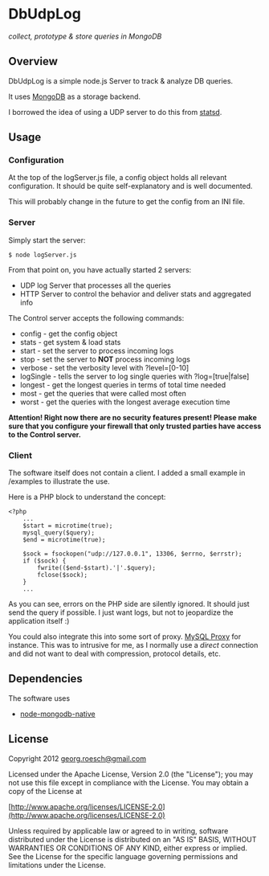 # DbUdpLog

*collect, prototype & store queries in MongoDB*

## Overview
DbUdpLog is a simple node.js Server to track & analyze DB queries.

It uses [MongoDB](http://www.mongodb.org/) as a storage backend.

I borrowed the idea of using a UDP server to do this from [statsd](https://github.com/etsy/statsd).

## Usage

### Configuration
At the top of the logServer.js file, a config object holds all relevant configuration.
It should be quite self-explanatory and is well documented.

This will probably change in the future to get the config from an INI file.

### Server
Simply start the server:

    $ node logServer.js

From that point on, you have actually started 2 servers:

* UDP log Server that processes all the queries
* HTTP Server to control the behavior and deliver stats and aggregated info

The Control server accepts the following commands:

* config    - get the config object
* stats     - get system & load stats
* start     - set the server to process incoming logs
* stop      - set the server to **NOT** process incoming logs
* verbose   - set the verbosity level with ?level=[0-10]
* logSingle - tells the server to log single queries with ?log=[true|false]
* longest   - get the longest queries in terms of total time needed
* most      - get the queries that were called most often
* worst     - get the queries with the longest average execution time

**Attention! Right now there are no security features present!
Please make sure that you configure your firewall that only trusted parties have access to the Control server.**

### Client
The software itself does not contain a client. I added a small example in /examples to illustrate the use.

Here is a PHP block to understand the concept:


    <?php
        ...
        $start = microtime(true);
        mysql_query($query);
        $end = microtime(true);

        $sock = fsockopen("udp://127.0.0.1", 13306, $errno, $errstr);
        if ($sock) {
            fwrite(($end-$start).'|'.$query);
            fclose($sock);
        }
        ...

As you can see, errors on the PHP side are silently ignored. It should just send the query if possible.
I just want logs, but not to jeopardize the application itself :)

You could also integrate this into some sort of proxy.
[MySQL Proxy](http://forge.mysql.com/wiki/MySQL_Proxy) for instance.
This was to intrusive for me, as I normally use a *direct* connection and did not want to deal with compression,
protocol details, etc.

## Dependencies
The software uses

* [node-mongodb-native](https://github.com/christkv/node-mongodb-native)

## License
Copyright 2012 georg.roesch@gmail.com

Licensed under the Apache License, Version 2.0 (the "License");
you may not use this file except in compliance with the License.
You may obtain a copy of the License at

[http://www.apache.org/licenses/LICENSE-2.0](http://www.apache.org/licenses/LICENSE-2.0)

Unless required by applicable law or agreed to in writing, software
distributed under the License is distributed on an "AS IS" BASIS,
WITHOUT WARRANTIES OR CONDITIONS OF ANY KIND, either express or implied.
See the License for the specific language governing permissions and
limitations under the License.